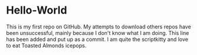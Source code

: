 # Hello-World
This is my first repo on GitHub. My attempts to download others repos have been unsuccessful, mainly because I don't know what I am doing. 
This line has been added and put up as a commit. I am quite the scriptkitty and love to eat Toasted Almonds icepops.
